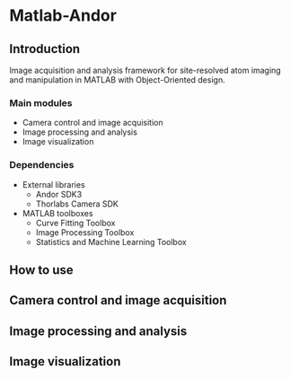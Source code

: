 # Matlab-Andor

## Introduction
Image acquisition and analysis framework for site-resolved atom imaging and manipulation in MATLAB with Object-Oriented design.

### Main modules
- Camera control and image acquisition
- Image processing and analysis
- Image visualization

### Dependencies
- External libraries
    - Andor SDK3
    - Thorlabs Camera SDK
- MATLAB toolboxes
    - Curve Fitting Toolbox
    - Image Processing Toolbox
    - Statistics and Machine Learning Toolbox

## How to use

## Camera control and image acquisition
## Image processing and analysis
## Image visualization
